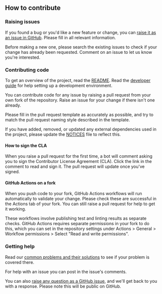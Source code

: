 ## How to contribute

### Raising issues

If you found a bug or you'd like a new feature or change, you
can [raise it as an issue in GitHub](https://github.com/gchq/sleeper/issues/new). Please fill in all relevant
information.

Before making a new one, please search the existing issues to check if your change has already been requested.
Comment on an issue to let us know you're interested.

### Contributing code

To get an overview of the project, read the [README](README.md). Read the [developer guide](docs/09-dev-guide.md) for
help setting up a development environment.

You can contribute code for any issue by raising a pull request from your own fork of the repository. Raise an issue
for your change if there isn't one already.

Please fill in the pull request template as accurately as possible, and try to match the pull request naming style
described in the template.

If you have added, removed, or updated any external dependencies used in the project, please update the
[NOTICES](NOTICES) file to reflect this.

#### How to sign the CLA

When you raise a pull request for the first time, a bot will comment asking you to sign the Contributor License
Agreement (CLA). Click the link in the comment to read and sign it. The pull request will update once you've signed.

#### GitHub Actions on a fork

When you push code to your fork, GitHub Actions workflows will run automatically to validate your change. Please check
these are successful in the Actions tab of your fork. You can still raise a pull request for help to get it working.

These workflows involve publishing test and linting results as separate checks. GitHub Actions requires separate
permissions in your fork to do this, which you can set in the repository settings under
Actions > General > Workflow permissions > Select "Read and write permissions".

### Getting help

Read our [common problems and their solutions](docs/11-common-problems-and-their-solutions.md) to see if your problem
is covered there.

For help with an issue you can post in the issue's comments.

You can also [raise any question as a GitHub issue](https://github.com/gchq/sleeper/issues/new), and we'll get back to
you with a response. Please note this will be public on GitHub.
